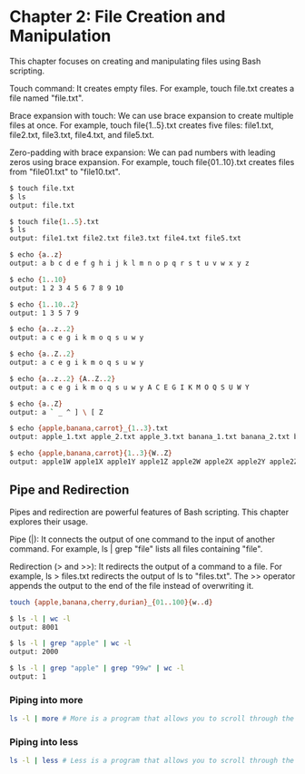 # Chapter 2: File Creation and Manipulation

This chapter focuses on creating and manipulating files using Bash scripting.

Touch command: It creates empty files. For example, touch file.txt creates a file named "file.txt".

Brace expansion with touch: We can use brace expansion to create multiple files at once. For example, touch file{1..5}.txt creates five files: file1.txt, file2.txt, file3.txt, file4.txt, and file5.txt.

Zero-padding with brace expansion: We can pad numbers with leading zeros using brace expansion. For example, touch file{01..10}.txt creates files from "file01.txt" to "file10.txt".

```bash
$ touch file.txt
$ ls
output: file.txt
```

```bash
$ touch file{1..5}.txt
$ ls
output: file1.txt file2.txt file3.txt file4.txt file5.txt
```

```bash
$ echo {a..z}
output: a b c d e f g h i j k l m n o p q r s t u v w x y z
```

```bash
$ echo {1..10}
output: 1 2 3 4 5 6 7 8 9 10
```

```bash
$ echo {1..10..2}
output: 1 3 5 7 9
```

```bash
$ echo {a..z..2}
output: a c e g i k m o q s u w y
```

```bash
$ echo {a..Z..2}
output: a c e g i k m o q s u w y
```

```bash
$ echo {a..z..2} {A..Z..2}
output: a c e g i k m o q s u w y A C E G I K M O Q S U W Y
```

```bash
$ echo {a..Z}
output: a ` _ ^ ] \ [ Z 
```

```bash
$ echo {apple,banana,carrot}_{1..3}.txt
output: apple_1.txt apple_2.txt apple_3.txt banana_1.txt banana_2.txt banana_3.txt carrot_1.txt carrot_2.txt carrot_3.txt
```

```bash
$ echo {apple,banana,carrot}{1..3}{W..Z}
output: apple1W apple1X apple1Y apple1Z apple2W apple2X apple2Y apple2Z apple3W apple3X apple3Y apple3Z banana1W banana1X banana1Y banana1Z banana2W banana2X banana2Y banana2Z banana3W banana3X banana3Y banana3Z carrot1W carrot1X carrot1Y carrot1Z carrot2W carrot2X carrot2Y carrot2Z carrot3W carrot3X carrot3Y carrot3Z
```


## Pipe and Redirection

Pipes and redirection are powerful features of Bash scripting. This chapter explores their usage.

Pipe (|): It connects the output of one command to the input of another command. For example, ls | grep "file" lists all files containing "file".

Redirection (> and >>): It redirects the output of a command to a file. For example, ls > files.txt redirects the output of ls to "files.txt". The >> operator appends the output to the end of the file instead of overwriting it.

```bash
touch {apple,banana,cherry,durian}_{01..100}{w..d}
```

```bash
$ ls -l | wc -l
output: 8001
```

```bash
$ ls -l | grep "apple" | wc -l
output: 2000
```

```bash
$ ls -l | grep "apple" | grep "99w" | wc -l
output: 1
```

### Piping into more

```bash
ls -l | more # More is a program that allows you to scroll through the output of a command.
```

### Piping into less

```bash
ls -l | less # Less is a program that allows you to scroll through the output of a command.
```

